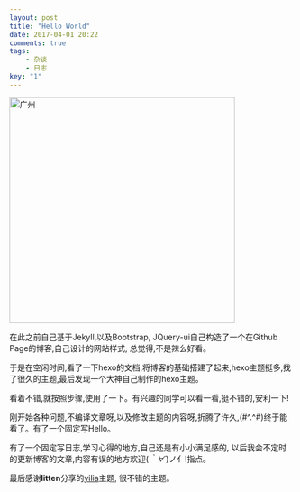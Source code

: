 ```yaml
---
layout: post
title: "Hello World"
date: 2017-04-01 20:22
comments: true
tags: 
	- 杂谈 
	- 日志
key: "1"
---
```


<img src="http://oxoz3bzmd.bkt.clouddn.com/18-2-27/9257867.jpg-picture" alt="广州" width="400">

在此之前自己基于Jekyll,以及Bootstrap, JQuery-ui自己构造了一个在Github Page的博客,自己设计的网站样式, 总觉得,不是辣么好看。

于是在空闲时间,看了一下hexo的文档,将博客的基础搭建了起来,hexo主题挺多,找了很久的主题,最后发现一个大神自己制作的hexo主题。

看着不错,就按照步骤,使用了一下。有兴趣的同学可以看一看,挺不错的,安利一下!

<!-- more -->

刚开始各种问题,不编译文章呀,以及修改主题的内容呀,折腾了许久,(#^.^#)终于能看了。有了一个固定写Hello。

有了一个固定写日志,学习心得的地方,自己还是有小小满足感的, 以后我会不定时的更新博客的文章,内容有误的地方欢迎(*｀∀´*)ノ亻!指点。

最后感谢**litten**分享的[yilia](https://github.com/litten/hexo-theme-yilia)主题, 很不错的主题。


<!-- 
别的页面的应用的引用
##**一个例子**
<iframe id="demoIframe" src="/assets/demo/mediator/demo.html" width="500" height="314" scrolling="no"></iframe>
或者点这里弹出看[demo](/assets/demo/mediator/demo.html) 

图片引用
![广州](http://oxoz3bzmd.bkt.clouddn.com/18-2-27/9257867.jpg-picture)

视频引用
<video controls="" autoplay="" name="media"><source src="/assets/video/yilia-mobile.mp4" type="video/mp4"></video>
 -->

